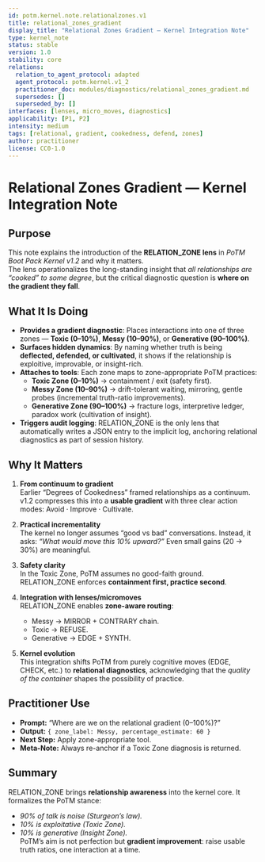 ```yaml
---
id: potm.kernel.note.relationalzones.v1
title: relational_zones_gradient
display_title: "Relational Zones Gradient — Kernel Integration Note"
type: kernel_note
status: stable
version: 1.0
stability: core
relations:
  relation_to_agent_protocol: adapted
  agent_protocol: potm.kernel.v1_2
  practitioner_doc: modules/diagnostics/relational_zones_gradient.md
  supersedes: []
  superseded_by: []
interfaces: [lenses, micro_moves, diagnostics]
applicability: [P1, P2]
intensity: medium
tags: [relational, gradient, cookedness, defend, zones]
author: practitioner
license: CC0-1.0
---
```


# Relational Zones Gradient — Kernel Integration Note

## Purpose
This note explains the introduction of the **RELATION_ZONE lens** in *PoTM Boot Pack Kernel v1.2* and why it matters.  
The lens operationalizes the long-standing insight that *all relationships are “cooked” to some degree*, but the critical diagnostic question is **where on the gradient they fall**.  

## What It Is Doing
- **Provides a gradient diagnostic**: Places interactions into one of three zones — **Toxic (0–10%)**, **Messy (10–90%)**, or **Generative (90–100%)**.  
- **Surfaces hidden dynamics**: By naming whether truth is being **deflected, defended, or cultivated**, it shows if the relationship is exploitive, improvable, or insight-rich.  
- **Attaches to tools**: Each zone maps to zone-appropriate PoTM practices:
  - **Toxic Zone (0–10%)** → containment / exit (safety first).  
  - **Messy Zone (10–90%)** → drift-tolerant waiting, mirroring, gentle probes (incremental truth-ratio improvements).  
  - **Generative Zone (90–100%)** → fracture logs, interpretive ledger, paradox work (cultivation of insight).  
- **Triggers audit logging**: RELATION_ZONE is the only lens that automatically writes a JSON entry to the implicit log, anchoring relational diagnostics as part of session history.  

## Why It Matters
1. **From continuum to gradient**  
   Earlier “Degrees of Cookedness” framed relationships as a continuum. v1.2 compresses this into a **usable gradient** with three clear action modes: Avoid · Improve · Cultivate.  

2. **Practical incrementality**  
   The kernel no longer assumes “good vs bad” conversations. Instead, it asks: *“What would move this 10% upward?”* Even small gains (20 → 30%) are meaningful.  

3. **Safety clarity**  
   In the Toxic Zone, PoTM assumes no good-faith ground. RELATION_ZONE enforces **containment first, practice second**.  

4. **Integration with lenses/micromoves**  
   RELATION_ZONE enables **zone-aware routing**:
   - Messy → MIRROR + CONTRARY chain.  
   - Toxic → REFUSE.  
   - Generative → EDGE + SYNTH.  

5. **Kernel evolution**  
   This integration shifts PoTM from purely cognitive moves (EDGE, CHECK, etc.) to **relational diagnostics**, acknowledging that the *quality of the container* shapes the possibility of practice.  

## Practitioner Use
- **Prompt:** “Where are we on the relational gradient (0–100%)?”  
- **Output:** `{ zone_label: Messy, percentage_estimate: 60 }`  
- **Next Step:** Apply zone-appropriate tool.  
- **Meta-Note:** Always re-anchor if a Toxic Zone diagnosis is returned.  

## Summary
RELATION_ZONE brings **relationship awareness** into the kernel core. It formalizes the PoTM stance:  
- *90% of talk is noise (Sturgeon’s law).*  
- *10% is exploitative (Toxic Zone).*  
- *10% is generative (Insight Zone).*  
PoTM’s aim is not perfection but **gradient improvement**: raise usable truth ratios, one interaction at a time.  
